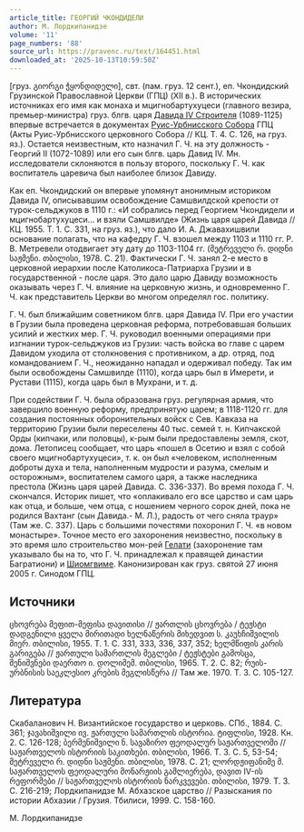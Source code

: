 ```yaml
---
article_title: ГЕОРГИЙ ЧКОНДИДЕЛИ
author: М. Лордкипанидзе
volume: '11'
page_numbers: '88'
source_url: https://pravenc.ru/text/164451.html
downloaded_at: '2025-10-13T10:59:50Z'
---
```


[груз. გიორგი ჭყონდიდელი], свт. (пам. груз. 12 сент.), еп. Чкондидский Грузинской Православной Церкви (ГПЦ) (XII в.). В исторических источниках его имя как монаха и мцигнобартухуцеси (главного везира, премьер-министра) груз. блгв. царя [Давида IV Строителя](<https://pravenc.ru/text/Давид IV Строитель.html>) (1089-1125) впервые встречается в документах [Руис-Урбнисского Собора](<https://pravenc.ru/text/Руис-Урбнисского Собора.html>) ГПЦ (Акты Руис-Урбнисского церковного Собора // КЦ. Т. 4. С. 126, на груз. яз.). Остается неизвестным, кто назначил Г. Ч. на эту должность - Георгий II (1072-1089) или его сын блгв. царь Давид IV. Мн. исследователи склоняются в пользу второго, поскольку Г. Ч. как воспитатель царевича был наиболее близок Давиду.

Как еп. Чкондидский он впервые упомянут анонимным историком Давида IV, описывавшим освобождение Самшвилдской крепости от турок-сельджуков в 1110 г.: «И собрались перед Георгием Чкондидели и мцигнобартухуцеси... и взяли Самшвилде» (Жизнь царя царей Давида // КЦ. 1955. Т. 1. С. 331, на груз. яз.), что дало И. А. Джавахишвили основание полагать, что на кафедру Г. Ч. взошел между 1103 и 1110 гг. Р. В. Метревели отодвигает эту дату до 1103-1104 гг. (მეტრეველი რ. დიდნი საჟმენი. თბილისი, 1978. С. 21). Фактически Г. Ч. занял 2-е место в церковной иерархии после Католикоса-Патриарха Грузии и в государственной - после царя. Это дало царю Давиду возможность оказывать через Г. Ч. влияние на церковную жизнь, и одновременно Г. Ч. как представитель Церкви во многом определял гос. политику.

Г. Ч. был ближайшим советником блгв. царя Давида IV. При его участии в Грузии была проведена церковная реформа, потребовавшая больших усилий и жестких мер. Г. Ч. руководил военными операциями при изгнании турок-сельджуков из Грузии: часть войска во главе с царем Давидом уходила от столкновения с противником, а др. отряд, под командованием Г. Ч., неожиданно нападал и одерживал победу. Так им были освобождены Самшвилде (1110), когда царь был в Имерети, и Рустави (1115), когда царь был в Мухрани, и т. д.

При содействии Г. Ч. была образована груз. регулярная армия, что завершило военную реформу, предпринятую царем; в 1118-1120 гг. для создания постоянных оборонительных войск с Сев. Кавказа на территорию Грузии были переселены 40 тыс. семей т. н. Кипчакской Орды (кипчаки, или половцы), к-рым были предоставлены земля, скот, дома. Летописец сообщает, что царь «пошел в Осетию и взял с собой своего мцигнобартухуцеси», т. к. он был «человеком, исполненным доброты духа и тела, наполненным мудрости и разума, смелым и осторожным», воспитателем самого царя, а также наследника престола (Жизнь царя царей Давида. С. 336-337). Во время похода Г. Ч. скончался. Историк пишет, что «оплакивало его все царство и сам царь как отца, и больше, чем отца, с ношением черного сорок дней, пока не родился Вахтанг (сын Давида.- М. Л.), радость от чего сняла траур» (Там же. С. 337). Царь с большими почестями похоронил Г. Ч. «в новом монастыре». Точное место его захоронения неизвестно, поскольку в это время шло строительство мон-рей [Гелати](https://pravenc.ru/text/Гелати.html) (захоронение там указывало бы на то, что Г. Ч. принадлежал к правящей династии Багратиони) и [Шиомгвиме](https://pravenc.ru/text/Шиомгвиме.html). Канонизирован как груз. святой 27 июня 2005 г. Синодом ГПЦ.

## Источники

ცხოვრება მეფით-მეფისა დავითისი 
// 
ჟართლის ცხოვრება / ტეჟსტი დადგენილი ყველა მირითადი ხელნაწერის მიხედვით ს. კაუხჩიშვილის მიერ. თბილისი, 1955. Т. 1. С. 331, 333, 336, 337, 352; ხელმწიფის კარის გარიგება // 
ჟართული სამართლის მეგლები / ტეჟსტები გამოსცა, შენიშვნები დაერთო ი. დოლიმემ. თბილისი, 1965. Т. 2. С. 82; რუის-ურბნისის საეკლესიო კრების მეგლისწერა // 
Там же. 1970. 
Т. 3. C. 105-127.

## Литература

Скабаланович Н. Византийское государство и церковь. СПб., 1884. С. 361; ჯავახიშვილი ივ. ჟართული სამართლის ისტორია. ტიფლისი, 
1928. Кн. 2. С. 126-128; ბერმენიშვილი ნ. სავაზირო ფეოდალურ საჟართველოში // საჟართველოს ისტორიის საკითხები. თბილისი, 1966. Т. 3. С. 5, 53-54; მეტრეველი რ. დიდნი საჟმენი. თბილისი, 1978. С. 21; ლორდჟიფანიმე მ. საჟართველოს ფეოდალური მონარჟიის გამლიერება, დავით IV-ის რეფორმები // 
საჟართველოს ისტორიის ნარკვევები. თბილისი, 
1979. Т. 3. С. 216-219; Лордкипанидзе М. Абхазское царство // Разыскания по истории Абхазии / Грузия. Тбилиси, 1999. С. 158-160.

М. Лордкипанидзе
